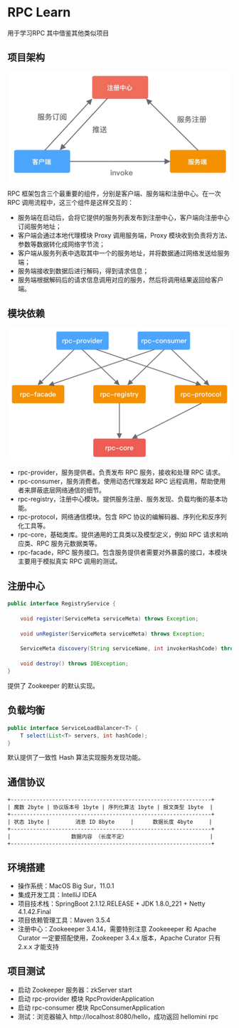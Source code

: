 # RPC Learn

用于学习RPC 其中借鉴其他类似项目

## 项目架构

![RPC 项目架构](img/rpc_arch.png)

RPC 框架包含三个最重要的组件，分别是客户端、服务端和注册中心。在一次 RPC 调用流程中，这三个组件是这样交互的：

- 服务端在启动后，会将它提供的服务列表发布到注册中心，客户端向注册中心订阅服务地址；
- 客户端会通过本地代理模块 Proxy 调用服务端，Proxy 模块收到负责将方法、参数等数据转化成网络字节流；
- 客户端从服务列表中选取其中一个的服务地址，并将数据通过网络发送给服务端；
- 服务端接收到数据后进行解码，得到请求信息；
- 服务端根据解码后的请求信息调用对应的服务，然后将调用结果返回给客户端。

## 模块依赖

![模块依赖](img/module_dependency.png)

- rpc-provider，服务提供者。负责发布 RPC 服务，接收和处理 RPC 请求。
- rpc-consumer，服务消费者。使用动态代理发起 RPC 远程调用，帮助使用者来屏蔽底层网络通信的细节。
- rpc-registry，注册中心模块。提供服务注册、服务发现、负载均衡的基本功能。
- rpc-protocol，网络通信模块。包含 RPC 协议的编解码器、序列化和反序列化工具等。
- rpc-core，基础类库。提供通用的工具类以及模型定义，例如 RPC 请求和响应类、RPC 服务元数据类等。
- rpc-facade，RPC 服务接口。包含服务提供者需要对外暴露的接口，本模块主要用于模拟真实 RPC 调用的测试。

## 注册中心

```java
public interface RegistryService {

    void register(ServiceMeta serviceMeta) throws Exception;

    void unRegister(ServiceMeta serviceMeta) throws Exception;

    ServiceMeta discovery(String serviceName, int invokerHashCode) throws Exception;

    void destroy() throws IOException;
}
```

提供了 Zookeeper 的默认实现。

## 负载均衡

```java
public interface ServiceLoadBalancer<T> {
    T select(List<T> servers, int hashCode);
}
```

默认提供了一致性 Hash 算法实现服务发现功能。

## 通信协议

```
+---------------------------------------------------------------+
| 魔数 2byte | 协议版本号 1byte | 序列化算法 1byte | 报文类型 1byte  |
+---------------------------------------------------------------+
| 状态 1byte |        消息 ID 8byte     |      数据长度 4byte     |
+---------------------------------------------------------------+
|                   数据内容 （长度不定）                          |
+---------------------------------------------------------------+
```

## 环境搭建

- 操作系统：MacOS Big Sur，11.0.1
- 集成开发工具：IntelliJ IDEA
- 项目技术栈：SpringBoot 2.1.12.RELEASE + JDK 1.8.0_221 + Netty 4.1.42.Final
- 项目依赖管理工具：Maven 3.5.4
- 注册中心：Zookeeeper 3.4.14，需要特别注意 Zookeeeper 和 Apache Curator 一定要搭配使用，Zookeeper 3.4.x 版本，Apache Curator 只有 2.x.x 才能支持

## 项目测试

- 启动 Zookeeper 服务器：zkServer start
- 启动 rpc-provider 模块 RpcProviderApplication
- 启动 rpc-consumer 模块 RpcConsumerApplication
- 测试：浏览器输入 http://localhost:8080/hello，成功返回 hellomini rpc


